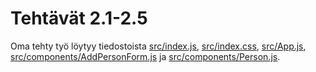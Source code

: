 # Tehtävät 2.1-2.5
Oma tehty työ löytyy tiedostoista [src/index.js](src/index.js), [src/index.css](src/index.css), [src/App.js](src/App.js), [src/components/AddPersonForm.js](src/components/AddPersonForm.js) ja [src/components/Person.js](src/components/Person.js).
